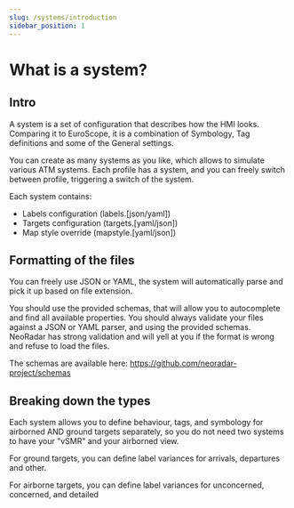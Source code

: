 ```yaml
---
slug: /systems/introduction
sidebar_position: 1
---
```


# What is a system?

## Intro

A system is a set of configuration that describes how the HMI looks. Comparing it to EuroScope, it is a combination of Symbology, Tag definitions and some of the General settings.

You can create as many systems as you like, which allows to simulate various ATM systems. Each profile has a system, and you can freely switch between profile, triggering a switch of the system.

Each system contains:

- Labels configuration (labels.[json/yaml])
- Targets configuration (targets.[yaml/json])
- Map style override (mapstyle.[yaml/json])

## Formatting of the files

You can freely use JSON or YAML, the system will automatically parse and pick it up based on file extension.

You should use the provided schemas, that will allow you to autocomplete and find all available properties. You should always validate your files against a JSON or YAML parser, and using the provided schemas. NeoRadar has strong validation and will yell at you if the format is wrong and refuse to load the files.

The schemas are available here: https://github.com/neoradar-project/schemas

## Breaking down the types

Each system allows you to define behaviour, tags, and symbology for airborned AND ground targets separately, so you do not need two systems to have your "vSMR" and your airborned view.

For ground targets, you can define label variances for arrivals, departures and other.

For airborne targets, you can define label variances for unconcerned, concerned, and detailed
